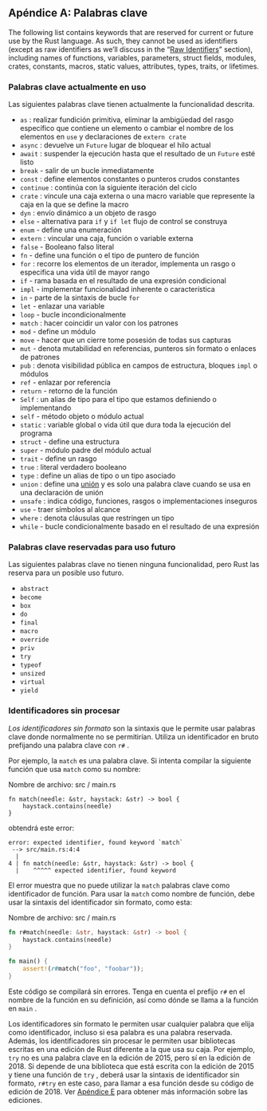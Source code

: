 ## Apéndice A: Palabras clave

The following list contains keywords that are reserved for current or future use by the Rust language. As such, they cannot be used as identifiers (except as raw identifiers as we’ll discuss in the “[Raw Identifiers]<!-- ignore -->” section), including names of functions, variables, parameters, struct fields, modules, crates, constants, macros, static values, attributes, types, traits, or lifetimes.

### Palabras clave actualmente en uso

Las siguientes palabras clave tienen actualmente la funcionalidad descrita.

- `as` : realizar fundición primitiva, eliminar la ambigüedad del rasgo específico que contiene un elemento o cambiar el nombre de los elementos en `use` y declaraciones de `extern crate`
- `async` : devuelve un `Future` lugar de bloquear el hilo actual
- `await` : suspender la ejecución hasta que el resultado de un `Future` esté listo
- `break` - salir de un bucle inmediatamente
- `const` : define elementos constantes o punteros crudos constantes
- `continue` : continúa con la siguiente iteración del ciclo
- `crate` : vincule una caja externa o una macro variable que represente la caja en la que se define la macro
- `dyn` : envío dinámico a un objeto de rasgo
- `else` - alternativa para `if` y `if let` flujo de control se construya
- `enum` - define una enumeración
- `extern` : vincular una caja, función o variable externa
- `false` - Booleano falso literal
- `fn` - define una función o el tipo de puntero de función
- `for` : recorre los elementos de un iterador, implementa un rasgo o especifica una vida útil de mayor rango
- `if` - rama basada en el resultado de una expresión condicional
- `impl` - implementar funcionalidad inherente o característica
- `in` - parte de la sintaxis de bucle `for`
- `let` - enlazar una variable
- `loop` - bucle incondicionalmente
- `match` : hacer coincidir un valor con los patrones
- `mod` - define un módulo
- `move` - hacer que un cierre tome posesión de todas sus capturas
- `mut` - denota mutabilidad en referencias, punteros sin formato o enlaces de patrones
- `pub` : denota visibilidad pública en campos de estructura, bloques `impl` o módulos
- `ref` - enlazar por referencia
- `return` - retorno de la función
- `Self` : un alias de tipo para el tipo que estamos definiendo o implementando
- `self` - método objeto o módulo actual
- `static` : variable global o vida útil que dura toda la ejecución del programa
- `struct` - define una estructura
- `super` - módulo padre del módulo actual
- `trait` - define un rasgo
- `true` : literal verdadero booleano
- `type` : define un alias de tipo o un tipo asociado
- `union` : define una [unión] y es solo una palabra clave cuando se usa en una declaración de unión
- `unsafe` : indica código, funciones, rasgos o implementaciones inseguros
- `use` - traer símbolos al alcance
- `where` : denota cláusulas que restringen un tipo
- `while` - bucle condicionalmente basado en el resultado de una expresión

### Palabras clave reservadas para uso futuro

Las siguientes palabras clave no tienen ninguna funcionalidad, pero Rust las reserva para un posible uso futuro.

- `abstract`
- `become`
- `box`
- `do`
- `final`
- `macro`
- `override`
- `priv`
- `try`
- `typeof`
- `unsized`
- `virtual`
- `yield`

### Identificadores sin procesar

*Los identificadores sin formato* son la sintaxis que le permite usar palabras clave donde normalmente no se permitirían. Utiliza un identificador en bruto prefijando una palabra clave con `r#` .

Por ejemplo, la `match` es una palabra clave. Si intenta compilar la siguiente función que usa `match` como su nombre:

<span class="filename">Nombre de archivo: src / main.rs</span>

```rust,ignore,does_not_compile
fn match(needle: &str, haystack: &str) -> bool {
    haystack.contains(needle)
}
```

obtendrá este error:

```text
error: expected identifier, found keyword `match`
 --> src/main.rs:4:4
  |
4 | fn match(needle: &str, haystack: &str) -> bool {
  |    ^^^^^ expected identifier, found keyword
```

El error muestra que no puede utilizar la `match` palabras clave como identificador de función. Para usar la `match` como nombre de función, debe usar la sintaxis del identificador sin formato, como esta:

<span class="filename">Nombre de archivo: src / main.rs</span>

```rust
fn r#match(needle: &str, haystack: &str) -> bool {
    haystack.contains(needle)
}

fn main() {
    assert!(r#match("foo", "foobar"));
}
```

Este código se compilará sin errores. Tenga en cuenta el prefijo `r#` en el nombre de la función en su definición, así como dónde se llama a la función en `main` .

Los identificadores sin formato le permiten usar cualquier palabra que elija como identificador, incluso si esa palabra es una palabra reservada. Además, los identificadores sin procesar le permiten usar bibliotecas escritas en una edición de Rust diferente a la que usa su caja. Por ejemplo, `try` no es una palabra clave en la edición de 2015, pero sí en la edición de 2018. Si depende de una biblioteca que está escrita con la edición de 2015 y tiene una función de `try` , deberá usar la sintaxis de identificador sin formato, `r#try` en este caso, para llamar a esa función desde su código de edición de 2018. Ver [Apéndice E] <!-- ignorar --> para obtener más información sobre las ediciones.


[Raw Identifiers]: #raw-identifiers
[unión]: ../reference/items/unions.html
[Apéndice E]: appendix-05-editions.html